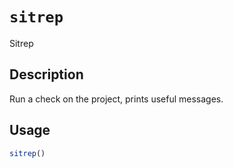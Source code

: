 # `sitrep`

Sitrep


## Description

Run a check on the project, prints useful
 messages.


## Usage

```r
sitrep()
```


